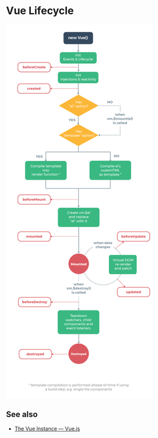 # Vue Lifecycle

![img](images/Lifecycle/lifecycle.png)

## See also

- [The Vue Instance — Vue.js](https://vuejs.org/v2/guide/instance.html#Lifecycle-Diagram)